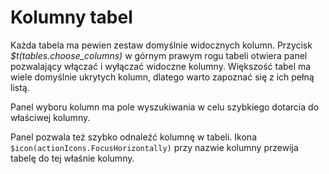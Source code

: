 # Kolumny tabel

Każda tabela ma pewien zestaw domyślnie widocznych kolumn. Przycisk _$t(tables.choose_columns)_
w górnym prawym rogu tabeli otwiera panel pozwalający włączać i wyłączać widoczne kolumny.
Większość tabel ma wiele domyślnie ukrytych kolumn, dlatego warto zapoznać się z ich pełną listą.

Panel wyboru kolumn ma pole wyszukiwania w celu szybkiego dotarcia do właściwej kolumny.

Panel pozwala też szybko odnaleźć kolumnę w tabeli. Ikona `$icon(actionIcons.FocusHorizontally)`
przy nazwie kolumny przewija tabelę do tej właśnie kolumny.
